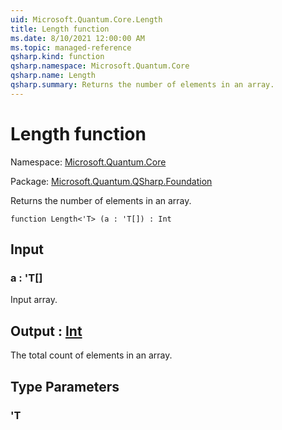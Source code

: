 ```yaml
---
uid: Microsoft.Quantum.Core.Length
title: Length function
ms.date: 8/10/2021 12:00:00 AM
ms.topic: managed-reference
qsharp.kind: function
qsharp.namespace: Microsoft.Quantum.Core
qsharp.name: Length
qsharp.summary: Returns the number of elements in an array.
---
```


# Length function

Namespace: [Microsoft.Quantum.Core](xref:Microsoft.Quantum.Core)

Package: [Microsoft.Quantum.QSharp.Foundation](https://nuget.org/packages/Microsoft.Quantum.QSharp.Foundation)


Returns the number of elements in an array.

```qsharp
function Length<'T> (a : 'T[]) : Int
```


## Input

### a : 'T[]

Input array.



## Output : [Int](xref:microsoft.quantum.qsharp.valueliterals#int-literals)

The total count of elements in an array.

## Type Parameters

### 'T

